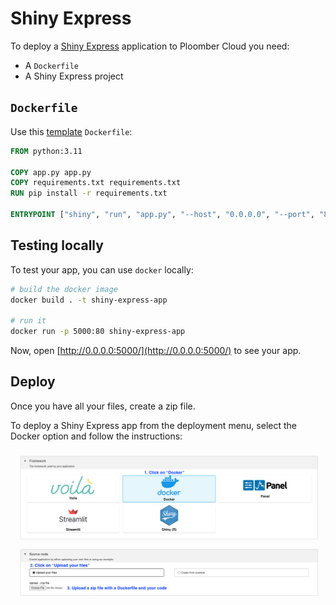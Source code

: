 # Shiny Express

To deploy a [Shiny Express](https://shiny.posit.co/blog/posts/shiny-express/) application to Ploomber Cloud you need:

- A `Dockerfile`
- A Shiny Express project

## `Dockerfile`

Use this [template](https://github.com/ploomber/doc/blob/main/examples/shiny/express-tip-calculator/Dockerfile) `Dockerfile`:

```Dockerfile
FROM python:3.11

COPY app.py app.py
COPY requirements.txt requirements.txt
RUN pip install -r requirements.txt

ENTRYPOINT ["shiny", "run", "app.py", "--host", "0.0.0.0", "--port", "80"]
```

## Testing locally

To test your app, you can use `docker` locally:

```sh
# build the docker image
docker build . -t shiny-express-app

# run it
docker run -p 5000:80 shiny-express-app
```

Now, open [http://0.0.0.0:5000/](http://0.0.0.0:5000/) to see your app.


## Deploy

Once you have all your files, create a zip file.

To deploy a Shiny Express app from the deployment menu, select the Docker option and follow the instructions:

![](../static/docker.png)